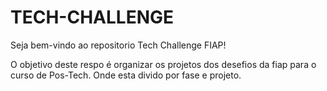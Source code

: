 # TECH-CHALLENGE

Seja bem-vindo ao repositorio Tech Challenge FIAP!

O objetivo deste respo é organizar os projetos dos desefios da fiap para o curso de Pos-Tech. Onde esta divido por fase e projeto.
